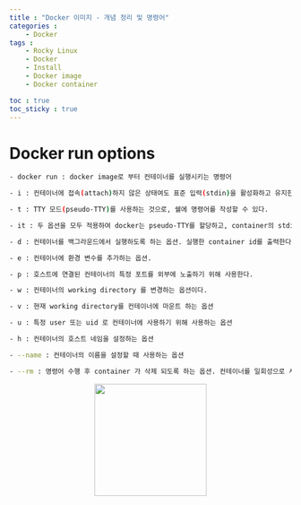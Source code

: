 ```yaml
---
title : "Docker 이미지 - 개념 정리 및 명령어"
categories :
    - Docker
tags :
    - Rocky Linux
    - Docker
    - Install
    - Docker image
    - Docker container

toc : true
toc_sticky : true
---
```


# Docker run options
```bash
- docker run : docker image로 부터 컨테이너를 실행시키는 명령어
```
```bash
- i : 컨테이너에 접속(attach)하지 않은 상태여도 표준 입력(stdin)을 활성화하고 유지한다.
```
```bash
- t : TTY 모드(pseudo-TTY)를 사용하는 것으로, 쉘에 명령어를 작성할 수 있다.
```
```bash
- it : 두 옵션을 모두 적용하여 docker는 pseudo-TTY를 할당하고, container의 stdin에 연결한다.
```
```bash
- d : 컨테이너를 백그라운드에서 실행하도록 하는 옵션. 실행한 container id를 출력한다
```
```bash
- e : 컨테이너에 환경 변수를 추가하는 옵션.
```
```bash
- p : 호스트에 연결된 컨테이너의 특정 포트를 외부에 노출하기 위해 사용한다.
```
```bash
- w : 컨테이너의 working directory 를 변경하는 옵션이다.
```
```bash
- v : 현재 working directory를 컨테이너에 마운트 하는 옵션
```
```bash
- u : 특정 user 또는 uid 로 컨테이너에 사용하기 위해 사용하는 옵션
```
```bash
- h : 컨테이너의 호스트 네임을 설정하는 옵션
```
```bash
- --name : 컨테이너의 이름을 설정할 때 사용하는 옵션
```
```bash
- --rm : 명령어 수행 후 container 가 삭제 되도록 하는 옵션. 컨테이너를 일회성으로 사용할때 사용한다.
```


<div style="text-align:center;">
<img src="https://github.com/hyundo0630/hyundo0630.github.io/blob/main/images/%EA%B0%90%EC%82%AC%ED%95%A9%EB%8B%88%EB%8B%A4.gif?raw=true" width="200" height="200">
</div>